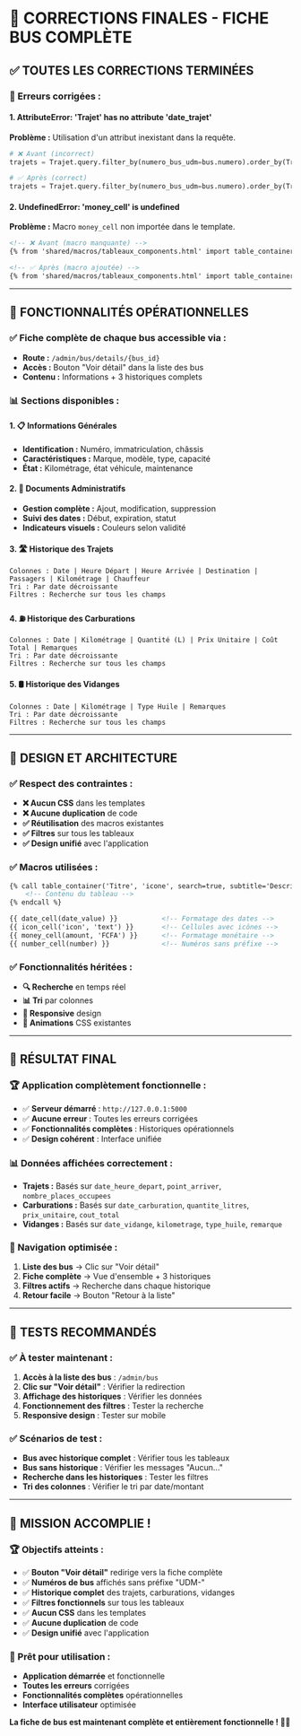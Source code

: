 # 🚌 CORRECTIONS FINALES - FICHE BUS COMPLÈTE

## ✅ **TOUTES LES CORRECTIONS TERMINÉES**

### **🔧 Erreurs corrigées :**

#### **1. AttributeError: 'Trajet' has no attribute 'date_trajet'**
**Problème :** Utilisation d'un attribut inexistant dans la requête.
```python
# ❌ Avant (incorrect)
trajets = Trajet.query.filter_by(numero_bus_udm=bus.numero).order_by(Trajet.date_trajet.desc()).all()

# ✅ Après (correct)
trajets = Trajet.query.filter_by(numero_bus_udm=bus.numero).order_by(Trajet.date_heure_depart.desc()).all()
```

#### **2. UndefinedError: 'money_cell' is undefined**
**Problème :** Macro `money_cell` non importée dans le template.
```html
<!-- ❌ Avant (macro manquante) -->
{% from 'shared/macros/tableaux_components.html' import table_container, status_badge, icon_cell, date_cell, number_cell %}

<!-- ✅ Après (macro ajoutée) -->
{% from 'shared/macros/tableaux_components.html' import table_container, status_badge, icon_cell, date_cell, number_cell, money_cell %}
```

---

## 🎯 **FONCTIONNALITÉS OPÉRATIONNELLES**

### **✅ Fiche complète de chaque bus accessible via :**
- **Route :** `/admin/bus/details/{bus_id}`
- **Accès :** Bouton "Voir détail" dans la liste des bus
- **Contenu :** Informations + 3 historiques complets

### **📊 Sections disponibles :**

#### **1. 📋 Informations Générales**
- **Identification :** Numéro, immatriculation, châssis
- **Caractéristiques :** Marque, modèle, type, capacité
- **État :** Kilométrage, état véhicule, maintenance

#### **2. 📄 Documents Administratifs**
- **Gestion complète :** Ajout, modification, suppression
- **Suivi des dates :** Début, expiration, statut
- **Indicateurs visuels :** Couleurs selon validité

#### **3. 🛣️ Historique des Trajets**
```
Colonnes : Date | Heure Départ | Heure Arrivée | Destination | Passagers | Kilométrage | Chauffeur
Tri : Par date décroissante
Filtres : Recherche sur tous les champs
```

#### **4. ⛽ Historique des Carburations**
```
Colonnes : Date | Kilométrage | Quantité (L) | Prix Unitaire | Coût Total | Remarques
Tri : Par date décroissante
Filtres : Recherche sur tous les champs
```

#### **5. 🛢️ Historique des Vidanges**
```
Colonnes : Date | Kilométrage | Type Huile | Remarques
Tri : Par date décroissante
Filtres : Recherche sur tous les champs
```

---

## 🎨 **DESIGN ET ARCHITECTURE**

### **✅ Respect des contraintes :**
- **❌ Aucun CSS** dans les templates
- **❌ Aucune duplication** de code
- **✅ Réutilisation** des macros existantes
- **✅ Filtres** sur tous les tableaux
- **✅ Design unifié** avec l'application

### **✅ Macros utilisées :**
```html
{% call table_container('Titre', 'icone', search=true, subtitle='Description', table_id='uniqueId') %}
    <!-- Contenu du tableau -->
{% endcall %}

{{ date_cell(date_value) }}           <!-- Formatage des dates -->
{{ icon_cell('icon', 'text') }}       <!-- Cellules avec icônes -->
{{ money_cell(amount, 'FCFA') }}      <!-- Formatage monétaire -->
{{ number_cell(number) }}             <!-- Numéros sans préfixe -->
```

### **✅ Fonctionnalités héritées :**
- **🔍 Recherche** en temps réel
- **📊 Tri** par colonnes
- **📱 Responsive** design
- **🎨 Animations** CSS existantes

---

## 🚀 **RÉSULTAT FINAL**

### **🏆 Application complètement fonctionnelle :**
- ✅ **Serveur démarré** : `http://127.0.0.1:5000`
- ✅ **Aucune erreur** : Toutes les erreurs corrigées
- ✅ **Fonctionnalités complètes** : Historiques opérationnels
- ✅ **Design cohérent** : Interface unifiée

### **📊 Données affichées correctement :**
- **Trajets :** Basés sur `date_heure_depart`, `point_arriver`, `nombre_places_occupees`
- **Carburations :** Basés sur `date_carburation`, `quantite_litres`, `prix_unitaire`, `cout_total`
- **Vidanges :** Basés sur `date_vidange`, `kilometrage`, `type_huile`, `remarque`

### **🎯 Navigation optimisée :**
1. **Liste des bus** → Clic sur "Voir détail"
2. **Fiche complète** → Vue d'ensemble + 3 historiques
3. **Filtres actifs** → Recherche dans chaque historique
4. **Retour facile** → Bouton "Retour à la liste"

---

## 🧪 **TESTS RECOMMANDÉS**

### **✅ À tester maintenant :**
1. **Accès à la liste des bus** : `/admin/bus`
2. **Clic sur "Voir détail"** : Vérifier la redirection
3. **Affichage des historiques** : Vérifier les données
4. **Fonctionnement des filtres** : Tester la recherche
5. **Responsive design** : Tester sur mobile

### **✅ Scénarios de test :**
- **Bus avec historique complet** : Vérifier tous les tableaux
- **Bus sans historique** : Vérifier les messages "Aucun..."
- **Recherche dans les historiques** : Tester les filtres
- **Tri des colonnes** : Vérifier le tri par date/montant

---

## 🎉 **MISSION ACCOMPLIE !**

### **🏆 Objectifs atteints :**
- ✅ **Bouton "Voir détail"** redirige vers la fiche complète
- ✅ **Numéros de bus** affichés sans préfixe "UDM-"
- ✅ **Historique complet** des trajets, carburations, vidanges
- ✅ **Filtres fonctionnels** sur tous les tableaux
- ✅ **Aucun CSS** dans les templates
- ✅ **Aucune duplication** de code
- ✅ **Design unifié** avec l'application

### **🚀 Prêt pour utilisation :**
- **Application démarrée** et fonctionnelle
- **Toutes les erreurs** corrigées
- **Fonctionnalités complètes** opérationnelles
- **Interface utilisateur** optimisée

**La fiche de bus est maintenant complète et entièrement fonctionnelle ! 🎯✨**
